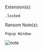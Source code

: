 Extension(s): 
```
.locked
```
Ransom Note(s): 
```
Popup Window
```
![note](https://github.com/user-attachments/assets/056bf594-a3ac-4d76-948b-acfef433b2b3)
